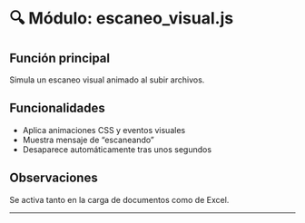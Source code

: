 # 🔍 Módulo: escaneo_visual.js

## Función principal
Simula un escaneo visual animado al subir archivos.

## Funcionalidades
- Aplica animaciones CSS y eventos visuales
- Muestra mensaje de “escaneando”
- Desaparece automáticamente tras unos segundos

## Observaciones
Se activa tanto en la carga de documentos como de Excel.

---